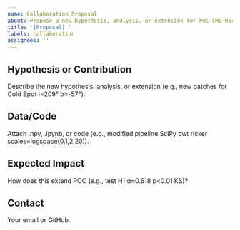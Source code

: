 ```yaml
---
name: Collaboration Proposal
about: Propose a new hypothesis, analysis, or extension for POC-CMB-Harmonic
title: '[Proposal] '
labels: collaboration
assignees: ''
---
```

## Hypothesis or Contribution  
Describe the new hypothesis, analysis, or extension (e.g., new patches for Cold Spot l=209° b=-57°).  

## Data/Code  
Attach .npy, .ipynb, or code (e.g., modified pipeline SciPy cwt ricker scales=logspace(0.1,2,20)).  

## Expected Impact  
How does this extend POC (e.g., test H1 α≈0.618 p<0.01 KS)?  

## Contact  
Your email or GitHub.  
